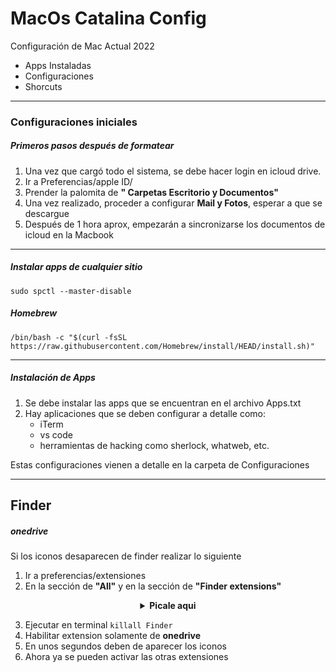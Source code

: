 # MacOs Catalina Config

Configuración de Mac Actual 2022

- Apps Instaladas
- Configuraciones 
- Shorcuts

***
### Configuraciones iniciales

##### Primeros pasos después de formatear

1. Una vez que cargó todo el sistema, se debe hacer login en icloud drive.
2. Ir a Preferencias/apple ID/
3. Prender la palomita de **" Carpetas Escritorio y Documentos"**
4. Una vez realizado, proceder a configurar **Mail y Fotos**, esperar a que se descargue
5. Después de 1 hora aprox, empezarán a sincronizarse los documentos de icloud en la Macbook

***


##### Instalar apps de cualquier sitio
~~~
sudo spctl --master-disable
~~~

  
##### Homebrew 
~~~
/bin/bash -c "$(curl -fsSL https://raw.githubusercontent.com/Homebrew/install/HEAD/install.sh)" 
~~~


***

##### Instalación de Apps

1. Se debe instalar las apps que se encuentran en el archivo Apps.txt
2. Hay aplicaciones que se deben configurar a detalle como:
    - iTerm
    - vs code
    - herramientas de hacking como sherlock, whatweb, etc.
   
Estas configuraciones vienen a detalle en la carpeta de Configuraciones


***

## Finder

##### onedrive

Si los iconos desaparecen de finder realizar lo siguiente

1. Ir a preferencias/extensiones
2. En la sección de **"All"** y en la sección de **"Finder extensions"**
 


<details align="center">
          <summary><b>Picale aqui</b><br></summary>
          <img src="https://user-images.githubusercontent.com/65741972/174320561-880f2fee-77c8-4637-9eb0-36678ce41183.png">
          <img src="https://user-images.githubusercontent.com/65741972/174320220-55207ff0-38af-4558-82a5-09caa86d4c41.png"> 

</details>
  

3. Ejecutar en terminal ```killall Finder```
4. Habilitar extension solamente de **onedrive**
5. En unos segundos deben de aparecer los iconos
6. Ahora ya se pueden activar las otras extensiones
